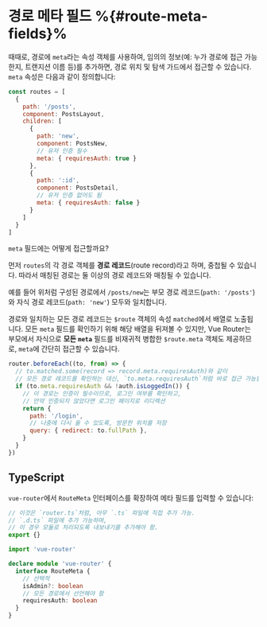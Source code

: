 # 경로 메타 필드 %{#route-meta-fields}%






때때로, 경로에 `meta`라는 속성 객체를 사용하여, 임의의 정보(예: 누가 경로에 접근 가능한지, 트랜지션 이름 등)를 추가하면, 경로 위치 및 탐색 가드에서 접근할 수 있습니다. `meta` 속성은 다음과 같이 정의합니다:

```js
const routes = [
  {
    path: '/posts',
    component: PostsLayout,
    children: [
      {
        path: 'new',
        component: PostsNew,
        // 유저 인증 필수
        meta: { requiresAuth: true }
      },
      {
        path: ':id',
        component: PostsDetail,
        // 유저 인증 없어도 됨
        meta: { requiresAuth: false }
      }
    ]
  }
]
```

`meta` 필드에는 어떻게 접근할까요?

<!-- TODO: the explanation about route records should be explained before and things should be moved here -->

먼저 `routes`의 각 경로 객체를 **경로 레코드**(route record)라고 하며, 중첩될 수 있습니다. 따라서 매칭된 경로는 둘 이상의 경로 레코드와 매칭될 수 있습니다.

예를 들어 위처럼 구성된 경로에서 `/posts/new`는 부모 경로 레코드(`path: '/posts'`)와 자식 경로 레코드(`path: 'new'`) 모두와 일치합니다.

경로와 일치하는 모든 경로 레코드는 `$route` 객체의 속성 `matched`에서 배열로 노출됩니다. 모든 `meta` 필드를 확인하기 위해 해당 배열을 뒤져볼 수 있지만, Vue Router는 부모에서 자식으로 **모든 `meta`** 필드를 비재귀적 병합한 `$route.meta` 객체도 제공하므로, `meta`에 간단히 접근할 수 있습니다.

```js
router.beforeEach((to, from) => {
  // to.matched.some(record => record.meta.requiresAuth)와 같이
  // 모든 경로 레코드를 확인하는 대신, `to.meta.requiresAuth`처럼 바로 접근 가능함.
  if (to.meta.requiresAuth && !auth.isLoggedIn()) {
    // 이 경로는 인증이 필수이므로, 로그인 여부를 확인하고,
    // 만약 인증되지 않았다면 로그인 페이지로 리디렉션
    return {
      path: '/login',
      // 나중에 다시 올 수 있도록, 방문한 위치를 저장
      query: { redirect: to.fullPath },
    }
  }
})
```

## TypeScript

`vue-router`에서 `RouteMeta` 인터페이스를 확장하여 메타 필드를 입력할 수 있습니다:

```ts
// 이것은 `router.ts`처럼, 아무 `.ts` 파일에 직접 추가 가능.
// `.d.ts` 파일에 추가 가능하며,
// 이 경우 모듈로 처리되도록 내보내기를 추가해야 함.
export {}

import 'vue-router'

declare module 'vue-router' {
  interface RouteMeta {
    // 선택적
    isAdmin?: boolean
    // 모든 경로에서 선언해야 함
    requiresAuth: boolean
  }
}
```
